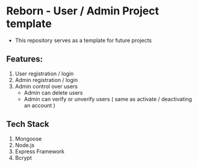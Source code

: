 # Reborn - User / Admin Project template

* This repository serves as a template for future projects
## Features:
   1. User registration / login
   2. Admin registration / login
   3. Admin control over users
      * Admin can delete users
      * Admin can verify or unverify users ( same as activate / deactivating an account )
    
## Tech Stack
1. Mongoose
2. Node.js
3. Express Framework
4. Bcrypt

